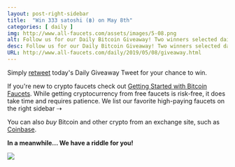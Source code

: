 ```yaml
---
layout: post-right-sidebar
title:  "Win 333 satoshi (฿) on May 8th"
categories: [ daily ]
img: http://www.all-faucets.com/assets/images/5-08.png
alt: Follow us for our Daily Bitcoin Giveaway! Two winners selected daily!
desc: Follow us for our Daily Bitcoin Giveaway! Two winners selected daily!
URL: http://www.all-faucets.com/daily/2019/05/08/giveaway.html
---
```


Simply <a href="https://twitter.com/intent/user?screen_name=CryptoPayoff" target="_blank">retweet</a> today's Daily Giveaway Tweet for your chance to win.

If you're new to crypto faucets check out <a href="http://www.all-faucets.com/start.html">Getting Started with Bitcoin Faucets</a>. While getting cryptocurrency from free faucets is risk-free, it does take time and requires patience. We list our favorite high-paying faucets on the right sidebar ⇢

You can also <i>buy</i> Bitcoin and other crypto from an exchange site, such as <a href="http://bit.ly/www-coinbase" target="_blank">Coinbase</a>.

<b>In a meanwhile... We have a riddle for you!</b>

<img src="http://www.all-faucets.com//assets/images/what01.png" border="0">
